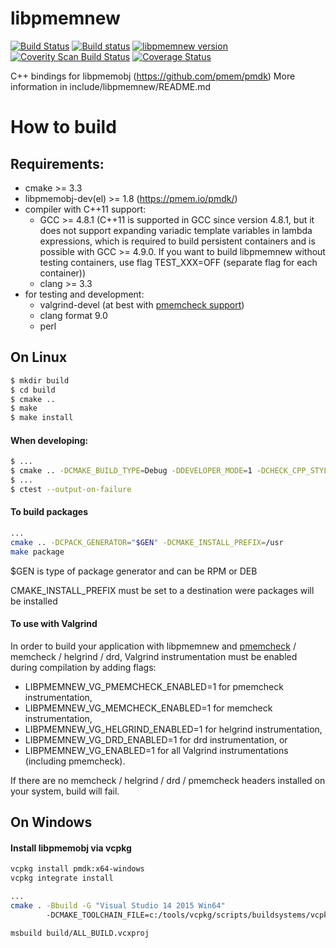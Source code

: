 libpmemnew
===============

[![Build Status](https://travis-ci.org/ldorau/libpmemnew.svg?branch=master)](https://travis-ci.org/ldorau/libpmemnew)
[![Build status](https://github.com/ldorau/libpmemnew/workflows/CPP/badge.svg)](https://github.com/ldorau/libpmemnew/actions)
[![libpmemnew version](https://img.shields.io/github/tag/ldorau/libpmemnew.svg)](https://github.com/ldorau/libpmemnew/releases/latest)
[![Coverity Scan Build Status](https://scan.coverity.com/projects/15911/badge.svg)](https://scan.coverity.com/projects/pmem-libpmemnew)
[![Coverage Status](https://codecov.io/github/ldorau/libpmemnew/coverage.svg?branch=master)](https://codecov.io/gh/ldorau/libpmemnew/branch/master)

C++ bindings for libpmemobj (https://github.com/pmem/pmdk)
More information in include/libpmemnew/README.md

# How to build #

## Requirements: ##
- cmake >= 3.3
- libpmemobj-dev(el) >= 1.8 (https://pmem.io/pmdk/)
- compiler with C++11 support:
	- GCC >= 4.8.1 (C++11 is supported in GCC since version 4.8.1, but it does not support expanding variadic template variables in lambda expressions, which is required to build persistent containers and is possible with GCC >= 4.9.0. If you want to build libpmemnew without testing containers, use flag TEST_XXX=OFF (separate flag for each container))
	- clang >= 3.3
- for testing and development:
	- valgrind-devel (at best with [pmemcheck support](https://github.com/pmem/valgrind))
	- clang format 9.0
	- perl

## On Linux ##

```sh
$ mkdir build
$ cd build
$ cmake ..
$ make
$ make install
```

#### When developing: ####
```sh
$ ...
$ cmake .. -DCMAKE_BUILD_TYPE=Debug -DDEVELOPER_MODE=1 -DCHECK_CPP_STYLE=1
$ ...
$ ctest --output-on-failure
```

#### To build packages ####
```sh
...
cmake .. -DCPACK_GENERATOR="$GEN" -DCMAKE_INSTALL_PREFIX=/usr
make package
```

$GEN is type of package generator and can be RPM or DEB

CMAKE_INSTALL_PREFIX must be set to a destination were packages will be installed

#### To use with Valgrind ####

In order to build your application with libpmemnew and
[pmemcheck](https://github.com/pmem/valgrind) / memcheck / helgrind / drd,
Valgrind instrumentation must be enabled during compilation by adding flags:
- LIBPMEMNEW_VG_PMEMCHECK_ENABLED=1 for pmemcheck instrumentation,
- LIBPMEMNEW_VG_MEMCHECK_ENABLED=1 for memcheck instrumentation,
- LIBPMEMNEW_VG_HELGRIND_ENABLED=1 for helgrind instrumentation,
- LIBPMEMNEW_VG_DRD_ENABLED=1 for drd instrumentation, or
- LIBPMEMNEW_VG_ENABLED=1 for all Valgrind instrumentations (including pmemcheck).

If there are no memcheck / helgrind / drd / pmemcheck headers installed on your
system, build will fail.

## On Windows ##

#### Install libpmemobj via vcpkg ####
```sh
vcpkg install pmdk:x64-windows
vcpkg integrate install
```

```sh
...
cmake . -Bbuild -G "Visual Studio 14 2015 Win64"
        -DCMAKE_TOOLCHAIN_FILE=c:/tools/vcpkg/scripts/buildsystems/vcpkg.cmake

msbuild build/ALL_BUILD.vcxproj
```
